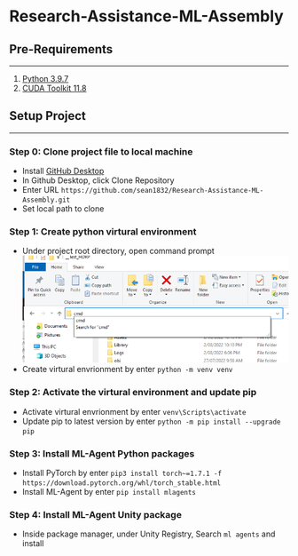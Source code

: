 # Research-Assistance-ML-Assembly


## Pre-Requirements
---
1. [Python 3.9.7](https://www.python.org/downloads/release/python-379/)
1. [CUDA Toolkit 11.8](https://developer.nvidia.com/cuda-downloads)
## Setup Project
---
### Step 0: Clone project file to local machine
- Install [GitHub Desktop](https://desktop.github.com/)
- In Github Desktop, click Clone Repository
- Enter URL `https://github.com/sean1832/Research-Assistance-ML-Assembly.git`
- Set local path to clone

### Step 1: Create python virtural environment
- Under project root directory, open command prompt
![Screenshot](Documentation/Images/01-CreatePythonVenv.png)
- Create virtural envrionment by enter `python -m venv venv`

### Step 2: Activate the virtural environment and update pip
- Activate virtural envrionment by enter `venv\Scripts\activate`
- Update pip to latest version by enter `python -m pip install --upgrade pip`

### Step 3: Install ML-Agent Python packages
- Install PyTorch by enter `pip3 install torch~=1.7.1 -f https://download.pytorch.org/whl/torch_stable.html`
- Install ML-Agent by enter `pip install mlagents`

### Step 4: Install ML-Agent Unity package
- Inside package manager, under Unity Registry, Search `ml agents` and install